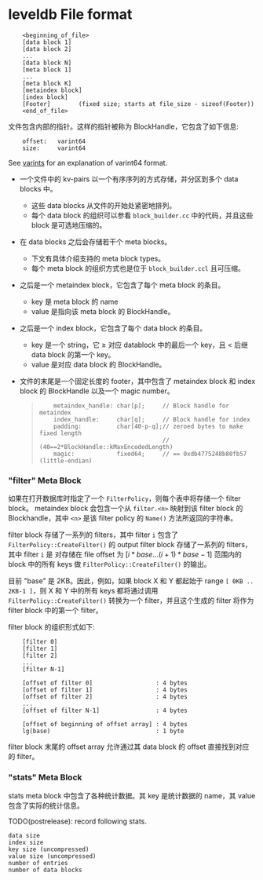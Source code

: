 leveldb File format
===================
```
    <beginning_of_file>
    [data block 1]
    [data block 2]
    ...
    [data block N]
    [meta block 1]
    ...
    [meta block K]
    [metaindex block]
    [index block]
    [Footer]        (fixed size; starts at file_size - sizeof(Footer))
    <end_of_file>
```

文件包含内部的指针。这样的指针被称为 BlockHandle，它包含了如下信息:
```
    offset:   varint64
    size:     varint64
```

See [varints](https://developers.google.com/protocol-buffers/docs/encoding#varints)
for an explanation of varint64 format.

- 一个文件中的 kv-pairs 以一个有序序列的方式存储，并分区到多个 data blocks 中。
  - 这些 data blocks 从文件的开始处紧密地排列。
  - 每个 data block 的组织可以参看 `block_builder.cc` 中的代码，并且这些 block 是可选地压缩的。

- 在 data blocks 之后会存储若干个 meta blocks。
  - 下文有具体介绍支持的 meta block types。
  - 每个 meta block 的组织方式也是位于 `block_builder.ccl` 且可压缩。

- 之后是一个 metaindex block，它包含了每个 meta block 的条目。
  - key 是 meta block 的 name
  - value 是指向该 meta block 的 BlockHandle。

- 之后是一个 index block，它包含了每个 data block 的条目。
  - key 是一个 string，它 $\geq$ 对应 datablock 中的最后一个 key，且 $<$ 后继 data block 的第一个 key。
  - value 是对应 data block 的 BlockHandle。

- 文件的末尾是一个固定长度的 footer，其中包含了 metaindex block 和 index block 的 BlockHandle 以及一个 magic number。
    > ```
    >     metaindex_handle: char[p];     // Block handle for metaindex
    >     index_handle:     char[q];     // Block handle for index
    >     padding:          char[40-p-q];// zeroed bytes to make fixed length
    >                                    // (40==2*BlockHandle::kMaxEncodedLength)
    >     magic:            fixed64;     // == 0xdb4775248b80fb57 (little-endian)
    > ```

### "filter" Meta Block
如果在打开数据库时指定了一个 `FilterPolicy`，则每个表中将存储一个 filter block。
metaindex block 会包含一个从 `filter.<n>` 映射到该 filter block 的 Blockhandle，其中 `<n>` 是该 filter policy 的 `Name()` 方法所返回的字符串。

filter block 存储了一系列的 filters，其中 filter `i` 包含了 `FilterPolicy::CreateFilter()` 的 output
filter block 存储了一系列的 filters，其中 filter `i` 是 对存储在 file offset 为 $[i*base ... (i+1)*base-1]$ 范围内的 block 中的所有 keys 做 `FilterPolicy::CreateFilter()` 的输出。

目前 "base" 是 2KB。因此，例如，如果 block X 和 Y 都起始于 range `[ 0KB .. 2KB-1 ]`，则 X 和 Y 中的所有 keys 都将通过调用 `FilterPolicy::CreateFilter()` 转换为一个 filter，并且这个生成的 filter 将作为 filter block 中的第一个 filter。

filter block 的组织形式如下:
```
    [filter 0]
    [filter 1]
    [filter 2]
    ...
    [filter N-1]

    [offset of filter 0]                  : 4 bytes
    [offset of filter 1]                  : 4 bytes
    [offset of filter 2]                  : 4 bytes
    ...
    [offset of filter N-1]                : 4 bytes

    [offset of beginning of offset array] : 4 bytes
    lg(base)                              : 1 byte
```

filter block 末尾的 offset array 允许通过其 data block 的 offset 直接找到对应的 filter。


### "stats" Meta Block
stats meta block 中包含了各种统计数据。其 key 是统计数据的 name，其 value 包含了实际的统计信息。

TODO(postrelease): record following stats.

    data size
    index size
    key size (uncompressed)
    value size (uncompressed)
    number of entries
    number of data blocks
